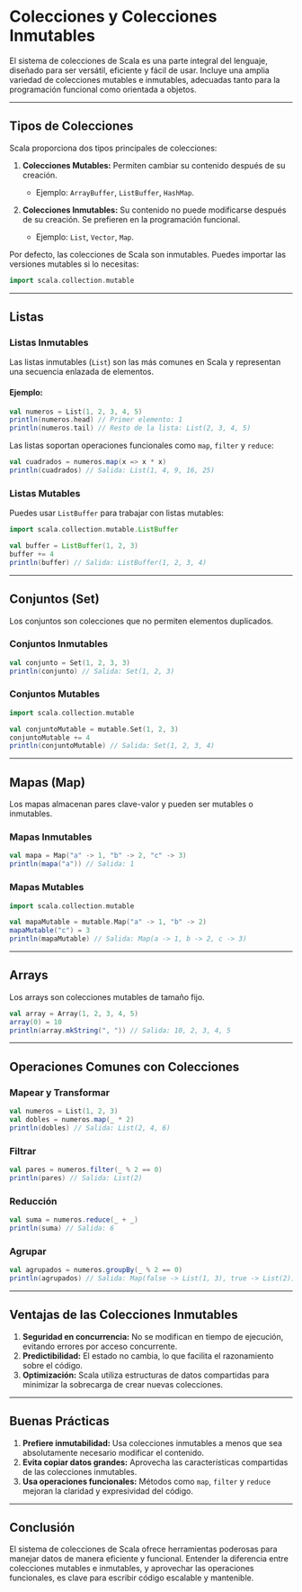 # Colecciones y Colecciones Inmutables

El sistema de colecciones de Scala es una parte integral del lenguaje, diseñado para ser versátil, eficiente y fácil de usar. Incluye una amplia variedad de colecciones mutables e inmutables, adecuadas tanto para la programación funcional como orientada a objetos.

---

## Tipos de Colecciones

Scala proporciona dos tipos principales de colecciones:

1. **Colecciones Mutables:** Permiten cambiar su contenido después de su creación.

   - Ejemplo: `ArrayBuffer`, `ListBuffer`, `HashMap`.
2. **Colecciones Inmutables:** Su contenido no puede modificarse después de su creación. Se prefieren en la programación funcional.

   - Ejemplo: `List`, `Vector`, `Map`.

Por defecto, las colecciones de Scala son inmutables. Puedes importar las versiones mutables si lo necesitas:

```scala
import scala.collection.mutable
```

---

## Listas

### Listas Inmutables

Las listas inmutables (`List`) son las más comunes en Scala y representan una secuencia enlazada de elementos.

#### Ejemplo:

```scala
val numeros = List(1, 2, 3, 4, 5)
println(numeros.head) // Primer elemento: 1
println(numeros.tail) // Resto de la lista: List(2, 3, 4, 5)
```

Las listas soportan operaciones funcionales como `map`, `filter` y `reduce`:

```scala
val cuadrados = numeros.map(x => x * x)
println(cuadrados) // Salida: List(1, 4, 9, 16, 25)
```

### Listas Mutables

Puedes usar `ListBuffer` para trabajar con listas mutables:

```scala
import scala.collection.mutable.ListBuffer

val buffer = ListBuffer(1, 2, 3)
buffer += 4
println(buffer) // Salida: ListBuffer(1, 2, 3, 4)
```

---

## Conjuntos (Set)

Los conjuntos son colecciones que no permiten elementos duplicados.

### Conjuntos Inmutables

```scala
val conjunto = Set(1, 2, 3, 3)
println(conjunto) // Salida: Set(1, 2, 3)
```

### Conjuntos Mutables

```scala
import scala.collection.mutable

val conjuntoMutable = mutable.Set(1, 2, 3)
conjuntoMutable += 4
println(conjuntoMutable) // Salida: Set(1, 2, 3, 4)
```

---

## Mapas (Map)

Los mapas almacenan pares clave-valor y pueden ser mutables o inmutables.

### Mapas Inmutables

```scala
val mapa = Map("a" -> 1, "b" -> 2, "c" -> 3)
println(mapa("a")) // Salida: 1
```

### Mapas Mutables

```scala
import scala.collection.mutable

val mapaMutable = mutable.Map("a" -> 1, "b" -> 2)
mapaMutable("c") = 3
println(mapaMutable) // Salida: Map(a -> 1, b -> 2, c -> 3)
```

---

## Arrays

Los arrays son colecciones mutables de tamaño fijo.

```scala
val array = Array(1, 2, 3, 4, 5)
array(0) = 10
println(array.mkString(", ")) // Salida: 10, 2, 3, 4, 5
```

---

## Operaciones Comunes con Colecciones

### Mapear y Transformar

```scala
val numeros = List(1, 2, 3)
val dobles = numeros.map(_ * 2)
println(dobles) // Salida: List(2, 4, 6)
```

### Filtrar

```scala
val pares = numeros.filter(_ % 2 == 0)
println(pares) // Salida: List(2)
```

### Reducción

```scala
val suma = numeros.reduce(_ + _)
println(suma) // Salida: 6
```

### Agrupar

```scala
val agrupados = numeros.groupBy(_ % 2 == 0)
println(agrupados) // Salida: Map(false -> List(1, 3), true -> List(2))
```

---

## Ventajas de las Colecciones Inmutables

1. **Seguridad en concurrencia:** No se modifican en tiempo de ejecución, evitando errores por acceso concurrente.
2. **Predictibilidad:** El estado no cambia, lo que facilita el razonamiento sobre el código.
3. **Optimización:** Scala utiliza estructuras de datos compartidas para minimizar la sobrecarga de crear nuevas colecciones.

---

## Buenas Prácticas

1. **Prefiere inmutabilidad:** Usa colecciones inmutables a menos que sea absolutamente necesario modificar el contenido.
2. **Evita copiar datos grandes:** Aprovecha las características compartidas de las colecciones inmutables.
3. **Usa operaciones funcionales:** Métodos como `map`, `filter` y `reduce` mejoran la claridad y expresividad del código.

---

## Conclusión

El sistema de colecciones de Scala ofrece herramientas poderosas para manejar datos de manera eficiente y funcional. Entender la diferencia entre colecciones mutables e inmutables, y aprovechar las operaciones funcionales, es clave para escribir código escalable y mantenible.

```

```
